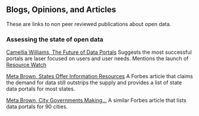 ## Blogs, Opinions, and Articles

These are links to non peer reviewed publications about open data.


### Assessing the state of open data

[Camellia Williams, The Future of Data Portals](https://medium.com/vizzuality-blog/the-future-of-data-portals-1a9a20b20164) Suggests the most successful portals are laser focused on users and user needs. Mentions the launch of [Resource Watch](https://resourcewatch.org/)

[Meta Brown, States Offer Information Resources](https://www.forbes.com/sites/metabrown/2018/04/30/us-states-offer-information-resources-50-open-data-portals/#7f6b35005225)  A Forbes article that claims the demand for data still outstrips the supply and provides a list of state data portals for most states.

[Meta Brown, City Governments Making...](https://www.forbes.com/sites/metabrown/2018/04/29/city-governments-making-public-data-easier-to-get-90-municipal-open-data-portals/#11be527d5a0d) A similar Forbes article that lists data portals for 90 cities.
